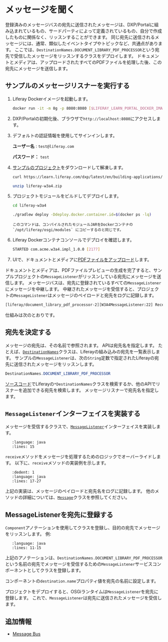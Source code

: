 # メッセージを聞く

登録済みのメッセージバスの宛先に送信されたメッセージは、DXP/Portalに組み込まれているもの、サードパーティによって定義されているもの、自分で作成したものに関係なく、リッスンすることができます。 同じ宛先に送信されるメッセージには、通常、類似したイベントタイプやトピックなど、共通点があります。 ここでは、`DestinationNames.DOCUMENT_LIBRARY_PDF_PROCESSOR`という宛先で受信したメッセージをリッスンするクラスをデプロイします。 ドキュメントとメディアは、アップロードされたすべてのPDFファイルを処理した後、この宛先にメッセージを送信します。

## サンプルのメッセージリスナーを実行する

1.  Liferay Dockerイメージを起動します。

    ```bash
    docker run -it -m 8g -p 8080:8080 [$LIFERAY_LEARN_PORTAL_DOCKER_IMAGE$]
    ```

1. DXP/Portalの初期化後、ブラウザで`http://localhost:8080`にアクセスします。

1. デフォルトの認証情報を使用してサインインします。

    **ユーザー名** : `test@liferay.com`

    **パスワード：** `test`

1. [サンプルのプロジェクト](dxp/latest/en/building-applications/core-frameworks/message-bus/liferay-w3a4.zip)をダウンロードして解凍します。

    ```bash
    curl https://learn.liferay.com/dxp/latest/en/building-applications/core-frameworks/message-bus/liferay-w3a4.zip -O
    ```

    ```bash
    unzip liferay-w3a4.zip
    ```

1. プロジェクトモジュールをビルドしてデプロイします。

    ```bash
    cd liferay-w3a4
    ```

    ```bash
    ./gradlew deploy -Ddeploy.docker.container.id=$(docker ps -lq)
    ```

    ```{note}
    このコマンドは、コンパイルされたモジュールJARをDockerコンテナの `/opt/liferay/osgi/modules` にコピーするのと同じです。
    ```

1. Liferay Dockerコンテナコンソールでデプロイを確認します。

    ```bash
    STARTED com.acme.w3a4.impl_1.0.0 [2177]
    ```

1. UIで、ドキュメントとメディアに[PDFファイルをアップロード](../../../content-authoring-and-management/documents-and-media/uploading-and-managing/uploading-files.md)します。

ドキュメントとメディアは、PDFファイルプレビューの生成を完了すると、サンプルプロジェクトの`MessageListener`がリッスンしている宛先にメッセージを送信します。 メッセージバスは、宛先に登録されているすべての`MessageListener`にメッセージを中継します。 中継されたメッセージを受信すると、プロジェクトの`MessageListener`はメッセージのペイロードと宛先をログに記録します。

```bash
[liferay/document_library_pdf_processor-2][W3A4MessageListener:22] Received message payload [Ljava.lang.Object;@6df886c1 at destination liferay/document_library_pdf_processor
```

仕組みは次のとおりです。

## 宛先を決定する

メッセージの宛先は、その名前で参照されます。 APIは宛先名を指定します。 たとえば、[`DestinationNames`](https://github.com/liferay/liferay-portal/blob/[$LIFERAY_LEARN_PORTAL_GIT_TAG$]/portal-kernel/src/com/liferay/portal/kernel/messaging/DestinationNames.java)クラスは、Liferayの組み込みの宛先を一覧表示します。 サンプルの`MessageListener`は、次の`String`定数で指定されたLiferayの宛先に送信されたメッセージをリッスンします。

```java
DestinationNames.DOCUMENT_LIBRARY_PDF_PROCESSOR
```

[ソースコード](https://github.com/liferay/liferay-portal/tree/[$LIFERAY_LEARN_PORTAL_GIT_TAG$])でLiferayの`*DestinationNames`クラスを検索するか、他のAPIでリスナーを追加できる宛先を検索します。 メッセージリスナーで宛先名を指定します。

## `MessageListener`インターフェイスを実装する

メッセージを受信するクラスで、[`MessageListener`](https://github.com/liferay/liferay-portal/blob/[$LIFERAY_LEARN_PORTAL_GIT_TAG$]/portal-kernel/src/com/liferay/portal/kernel/messaging/MessageListener.java)インターフェイスを実装します。

```{literalinclude} ./listening-for-messages/resources/liferay-w3a4.zip/w3a4-impl/src/main/java/com/acme/w3a4/internal/messaging/W3A4MessageListener.java
   :language: java
   :lines: 15
```

`receive`メソッドをメッセージを処理するためのロジックでオーバーライドします。 以下に、`receive`メソッドの実装例を示します。

```{literalinclude} ./listening-for-messages/resources/liferay-w3a4.zip/w3a4-impl/src/main/java/com/acme/w3a4/internal/messaging/W3A4MessageListener.java
   :dedent: 1
   :language: java
   :lines: 17-27
```

上記の実装は、メッセージのペイロードと宛先名をログに記録します。 他のメソッドの詳細については、[`Message`](https://github.com/liferay/liferay-portal/blob/[$LIFERAY_LEARN_PORTAL_GIT_TAG$]/portal-kernel/src/com/liferay/portal/kernel/messaging/MessageListener.java)クラスを参照してください。

## MessageListenerを宛先に登録する

`Component`アノテーションを使用してクラスを登録し、目的の宛先でメッセージをリッスンします。 例:

```{literalinclude} ./listening-for-messages/resources/liferay-w3a4.zip/w3a4-impl/src/main/java/com/acme/w3a4/internal/messaging/W3A4MessageListener.java
   :language: java
   :lines: 11-15
```

上記のアノテーションは、`DestinationNames.DOCUMENT_LIBRARY_PDF_PROCESSOR`という名前の宛先でメッセージを受信するための`MessageListener`サービスコンポーネントとしてクラスを登録します。

コンポーネントの`destination.name`プロパティ値を宛先の名前に設定します。

プロジェクトをデプロイすると、OSGiランタイムは`MessageListener`を宛先に登録します。 これで、`MessageListener`は宛先に送信されたメッセージを受信します。

## 追加情報

* [Message Bus](../message-bus.md)
